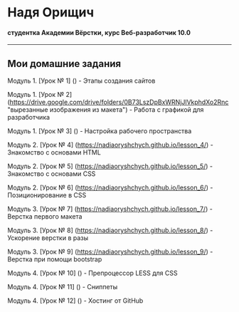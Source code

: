 # Надя Орищич
#### студентка Академии Вёрстки, курс Веб-разработчик 10.0
-----
## Мои домашние задания

Модуль 1. [Урок № 1] () - Этапы создания сайтов

Модуль 1. [Урок № 2] (https://drive.google.com/drive/folders/0B73LszDpBxWRNjJlVkphdXo2Rnc "вырезанные изображения из макета") - Работа с графикой для разработчика

Модуль 1. [Урок № 3] () - Настройка рабочего пространства

Модуль 2. [Урок № 4] (https://nadiaoryshchych.github.io/lesson_4/) - Знакомство с основами HTML

Модуль 2. [Урок № 5] (https://nadiaoryshchych.github.io/lesson_5/) - Знакомство с основами CSS

Модуль 2. [Урок № 6] (https://nadiaoryshchych.github.io/lesson_6/) - Позиционирование в CSS

Модуль 3. [Урок № 7] (https://nadiaoryshchych.github.io/lesson_7/) - Верстка первого макета

Модуль 3. [Урок № 8] (https://nadiaoryshchych.github.io/lesson_8/) - Ускорение верстки в разы

Модуль 3. [Урок № 9] (https://nadiaoryshchych.github.io/lesson_9/) - Верстка при помощи bootstrap

Модуль 4. [Урок № 10] () - Препроцессор LESS для CSS

Модуль 4. [Урок № 11] () - Сниппеты

Модуль 4. [Урок № 12] () - Хостинг от GitHub

